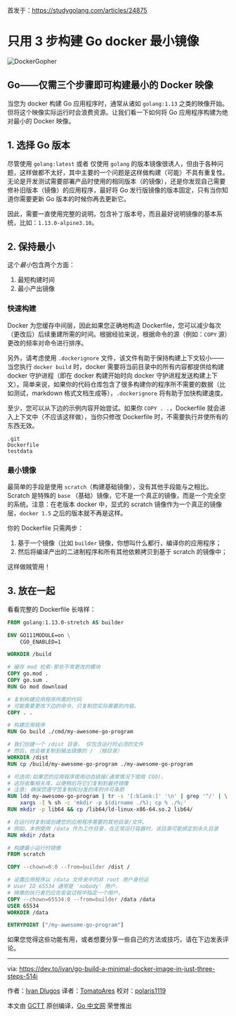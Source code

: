  首发于：https://studygolang.com/articles/24875
 
# 只用 3 步构建 Go docker 最小镜像

![DockerGopher](https://raw.githubusercontent.com/studygolang/gctt-images/master/build-mini-docker-image/DockerGopher.png)

## Go——仅需三个步骤即可构建最小的 Docker 映像

当您为 docker 构建 Go 应用程序时，通常从诸如 `golang:1.13` 之类的映像开始。但将这个映像实际运行时会浪费资源。让我们看一下如何将 Go 应用程序构建为绝对最小的 Docker 映像。

## 1. 选择 Go 版本

尽管使用 `golang:latest` 或者 仅使用 `golang` 的版本镜像很诱人，但由于各种问题，这样做都不太好，其中主要的一个问题是这样做构建（可能）不具有重复性。无论是开发测试需要部署产品时使用的相同版本（的镜像），还是你发现自己需要修补旧版本（镜像）的应用程序，最好将 Go 发行版镜像的版本固定，只有当你知道你需要更新 Go 版本的时候你再去更新它。

因此，需要一直使用完整的说明，包含补丁版本号，而且最好说明镜像的基本系统，比如：`1.13.0-alpine3.10`。

## 2. 保持最小

这个*最小*包含两个方面：

1. 最短构建时间
2. 最小产出镜像

### 快速构建

Docker 为您缓存中间层，因此如果您正确地构造 Dockerfile，您可以减少每次（更改后）后续重建所需的时间。根据经验来说，根据命令的源（例如：`COPY` 源）更改的频率对命令进行排序。

另外，请考虑使用 `.dockerignore` 文件，该文件有助于保持构建上下文较小——当您执行 `docker build` 时，docker 需要将当前目录中的所有内容都提供给构建 docker 守护进程（即在 docker 构建开始时向 docker 守护进程发送构建上下文）。简单来说，如果你的代码仓库包含了很多构建你的程序所不需要的数据（比如测试，markdown 格式文档生成等），`.dockerignore` 将有助于加快构建速度。

至少，您可以从下边的示例内容开始尝试。如果你 `COPY . .`，Dockerfile 就会进入上下文中（不应该这样做），当你只修改 Dockerfile 时，不需要执行并使所有的东西无效。

```shell
.git
Dockerfile
testdata
```

### 最小镜像

最简单的手段是使用 `scratch`（构建基础镜像），没有其他手段能与之相比。Scratch 是特殊的 `base` （基础）镜像，它不是一个真正的镜像，而是一个完全空的系统。注意：在老版本 docker 中，显式的 scratch 镜像作为一个真正的镜像层，`docker 1.5` 之后的版本就不再是这样。

你的 Dockerfile 只需两步：

1. 基于一个镜像（比如 `builder` 镜像，你想叫什么都行，编译你的应用程序；
2. 然后将编译产出的二进制程序和所有其他依赖拷贝到基于 scratch 的镜像中；

这样做贼管用！

## 3. 放在一起

看看完整的 Dockerfile 长啥样：

```dockerfile
FROM golang:1.13.0-stretch AS builder

ENV GO111MODULE=on \
    CGO_ENABLED=1

WORKDIR /build

# 缓存 mod 检索-那些不常更改的模块
COPY go.mod .
COPY go.sum .
RUN Go mod download

# 复制构建应用程序所需的代码
# 可能需要更改下边的命令，只复制您实际需要的内容。
COPY . .

# 构建应用程序
RUN Go build ./cmd/my-awesome-go-program

# 我们创建一个 /dist 目录， 仅包含运行时必须的文件
# 然后，他会被复制到输出镜像的 / （根目录）
WORKDIR /dist
RUN cp /build/my-awesome-go-program ./my-awesome-go-program

# 可选项:如果您的应用程序使用动态链接(通常情况下使用 CGO)，
# 这将收集相关库，以便稍后将它们复制到最终镜像
# 注意: 确保您遵守您复制和分发的库的许可条款
RUN ldd my-awesome-go-program | tr -s '[:blank:]' '\n' | grep '^/' | \
    xargs -I % sh -c 'mkdir -p $(dirname ./%); cp % ./%;'
RUN mkdir -p lib64 && cp /lib64/ld-linux-x86-64.so.2 lib64/

# 在运行时复制或创建您的应用程序需要的其他目录/文件。
# 例如，本例使用 /data 作为工作目录，在正常运行容器时，该目录可能绑定到永久目录
RUN mkdir /data

# 构建最小运行时镜像
FROM scratch

COPY --chown=0:0 --from=builder /dist /

# 设置应用程序以 /data 文件夹中的非 root 用户身份运
# User ID 65534 通常是 'nobody' 用户.
# 映像的执行者仍应在安装过程中指定一个用户。
COPY --chown=65534:0 --from=builder /data /data
USER 65534
WORKDIR /data

ENTRYPOINT ["/my-awesome-go-program"]
```

如果您觉得这些功能有用，或者想要分享一些自己的方法或技巧，请在下边发表评论。

---

via: https://dev.to/ivan/go-build-a-minimal-docker-image-in-just-three-steps-514i

作者：[Ivan Dlugos](https://github.com/vaind)
译者：[TomatoAres](https://github.com/TomatoAres)
校对：[polaris1119](https://github.com/polaris1119)

本文由 [GCTT](https://github.com/studygolang/GCTT) 原创编译，[Go 中文网](https://studygolang.com/) 荣誉推出
